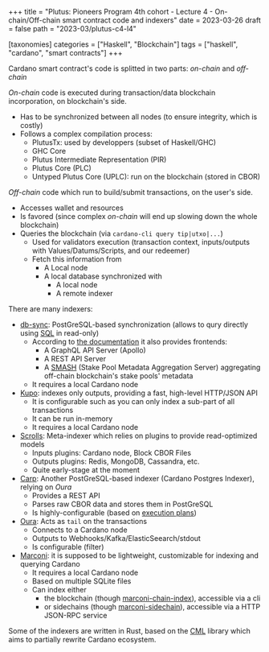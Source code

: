+++
title = "Plutus: Pioneers Program 4th cohort - Lecture 4 - On-chain/Off-chain smart contract code and indexers"
date = 2023-03-26
draft = false
path = "2023-03/plutus-c4-l4"

[taxonomies]
categories = ["Haskell", "Blockchain"]
tags = ["haskell", "cardano", "smart contracts"]
+++

Cardano smart contract's code is splitted in two parts: *on-chain* and *off-chain*

*On-chain* code is executed during transaction/data blockchain incorporation, on blockchain's side.
* Has to be synchronized between all nodes (to ensure integrity, which is costly)
* Follows a complex compilation process:
  * PlutusTx: used by developpers (subset of Haskell/GHC)
  * GHC Core
  * Plutus Intermediate Representation (PIR)
  * Plutus Core (PLC)
  * Untyped Plutus Core (UPLC): run on the blockchain (stored in CBOR)

*Off-chain* code which run to build/submit transactions, on the user's side.
* Accesses wallet and resources
* Is favored (since complex *on-chain* will end up slowing down the whole blockchain)
* Queries the blockchain (via `cardano-cli query tip|utxo|...`)
  * Used for validators execution (transaction context, inputs/outputs with Values/Datums/Scripts, and our redeemer)
  * Fetch this information from
    * A Local node
    * A local database synchronized with
      * A local node
      * A remote indexer

There are many indexers:
* [db-sync](https://github.com/input-output-hk/cardano-db-sync): PostGreSQL-based synchronization (allows to qury directly using [SQL](https://github.com/input-output-hk/cardano-db-sync/blob/master/doc/interesting-queries.md) in read-only)
  * According to [the documentation](https://docs.cardano.org/cardano-components/cardano-db-sync) it also provides frontends:
    * A GraphQL API Server (Apollo)
    * A REST API Server
    * A [SMASH](https://docs.cardano.org/cardano-components/smash) (Stake Pool Metadata Aggregation Server) aggregating off-chain blockchain's stake pools' metadata
  * It requires a local Cardano node
* [Kupo](https://github.com/CardanoSolutions/kupo): indexes only outputs, providing a fast, high-level HTTP/JSON API
  * It is configurable such as you can only index a sub-part of all transactions
  * It can be run in-memory
  * It requires a local Cardano node
* [Scrolls](https://github.com/txpipe/scrolls): Meta-indexer which relies on plugins to provide read-optimized models
  * Inputs plugins: Cardano node, Block CBOR Files
  * Outputs plugins: Redis, MongoDB, Cassandra, etc.
  * Quite early-stage at the moment
* [Carp](https://github.com/dcSpark/carp): Another PostGreSQL-based indexer (Cardano Postgres Indexer), relying on *Oura*
  * Provides a REST API
  * Parses raw CBOR data and stores them in PostGreSQL
  * Is highly-configurable (based on [execution plans](https://dcspark.github.io/carp/docs/indexer/example_plan))
* [Oura](https://github.com/txpipe/oura): Acts as `tail` on the transactions
  * Connects to a Cardano node
  * Outputs to Webhooks/Kafka/ElasticSeearch/stdout
  * Is configurable (filter)
* [Marconi](https://github.com/input-output-hk/marconi): it is supposed to be lightweight, customizable for indexing and querying Cardano
  * It requires a local Cardano node
  * Based on multiple SQLite files
  * Can index either
    * the blockchain (though [marconi-chain-index](https://github.com/input-output-hk/marconi/tree/main/marconi-chain-index)), accessible via a cli
    * or sidechains (though [marconi-sidechain](https://github.com/input-output-hk/marconi/tree/main/marconi-sidechain)), accessible via a HTTP JSON-RPC service

Some of the indexers are written in Rust, based on the [CML](https://github.com/dcSpark/cardano-multiplatform-lib) library which aims to partially rewrite Cardano ecosystem.
